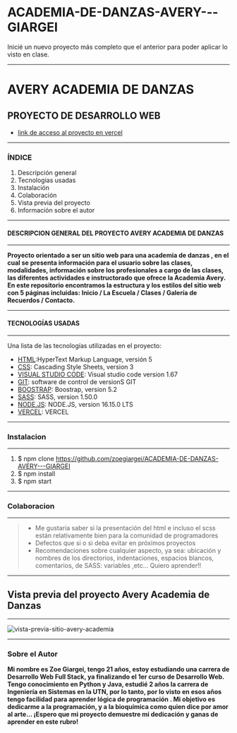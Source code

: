# ACADEMIA-DE-DANZAS-AVERY---GIARGEI
Inicié un nuevo proyecto más completo que el anterior para poder aplicar lo visto en clase.
***

# AVERY ACADEMIA DE DANZAS 
## PROYECTO DE DESARROLLO WEB

* [link de acceso al proyecto en vercel](https://academia-de-danzas-avery-giargei.vercel.app/index.html)

***
### ÍNDICE

1. Descripción general
2. Tecnologias usadas
3. Instalación
4. Colaboración 
5. Vista previa del proyecto
6. Información sobre el autor

***

#### DESCRIPCION GENERAL DEL PROYECTO AVERY ACADEMIA DE DANZAS

***

**Proyecto orientado a ser un sitio web para una academia de danzas , en el cual se presenta información para el usuario sobre las clases, modalidades, información sobre los profesionales a cargo de las clases, las diferentes actividades e instructorado que ofrece la Academia Avery. En este repositorio encontramos la estructura y los estilos del sitio web con 5 páginas incluidas: Inicio / La Escuela / Clases / Galería de Recuerdos / Contacto.**

***

#### TECNOLOGÍAS USADAS

***

Una lista de las tecnologías utilizadas en el proyecto:

* [HTML](https://g.co/kgs/NWRvhW):HyperText Markup Language, versión 5
* [CSS](https://es.wikipedia.org/wiki/CSS): Cascading Style Sheets, version 3
* [VISUAL STUDIO CODE](https://code.visualstudio.com/): Visual studio code version  1.67
* [GIT](https://g.co/kgs/8YViuA):  software de control de versionS GIT
* [BOOSTRAP](https://getbootstrap.com/): Boostrap, version 5.2
* [SASS](https://sass-lang.com/): SASS, version 1.50.0
* [NODE.JS](https://nodejs.org/es/): NODE.JS, version 16.15.0 LTS
* [VERCEL](https://vercel.com/dashboard): VERCEL

***

###  Instalacion 

***
1. $ npm clone https://github.com/zoegiargei/ACADEMIA-DE-DANZAS-AVERY---GIARGEI
2. $ npm install
3. $ npm start

***

### Colaboracion 

***

> * Me gustaria saber si la presentación del html e incluso el scss están relativamente bien para la comunidad de programadores
> * Defectos que si o si deba evitar en próximos proyectos
> * Recomendaciones sobre cualquier aspecto, ya sea: ubicación y nombres de los directorios, indentaciones, espacios blancos, comentarios, de SASS: variables ,etc... Quiero aprender!!

***

## Vista previa del proyecto Avery Academia de Danzas

***

![vista-previa-sitio-avery-academia](https://user-images.githubusercontent.com/48769662/169418428-5ca2d842-c30e-47fa-86af-27b8f95ac2ed.png)

***

### Sobre el Autor

**Mi nombre es Zoe Giargei, tengo 21 años, estoy estudiando una carrera de Desarrollo Web Full Stack, ya finalizando el 1er curso de Desarrollo Web. Tengo conocimiento en Python y Java, estudié 2 años la carrera de Ingeniería en Sistemas en la UTN, por lo tanto, por lo visto en esos años tengo facilidad para aprender lógica de programación . Mi objetivo es dedicarme a la programación, y a la bioquímica como quien dice por amor al arte... ¡Espero que mi proyecto demuestre mi dedicación y ganas de aprender en este rubro!**
